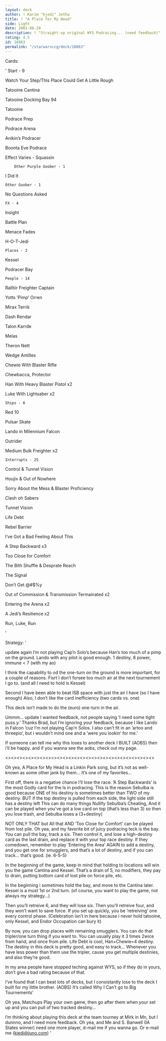 ```yaml
---
layout: deck
author: ! Karim "kjedi" Jetha
title: ! "A Place for My Head"
side: Light
date: 2001-06-20
description: ! "Straight-up original WYS Podracing... (need feedback)"
rating: 4.5
id: 16863
permalink: "/starwarsccg/deck/16863"
---
```

Cards: 

'        Start - 9

Watch Your Step/This Place Could Get A Little Rough

Tatooine Cantina

Tatooine Docking Bay 94

Tatooine

Podrace Prep

Podrace Arena

Anikin’s Podracer

Boonta Eve Podrace

Effect Varies - Squassin


        Other Purple Goober - 1

I Did It


	Other Goober - 1

No Questions Asked


	FX - 4

Insight

Battle Plan

Menace Fades

H-O-T-Jedi


	Places - 2

Kessel

Podracer Bay


	People - 14

Ralltiir Freighter Captain

Yotts ’Pimp’ Orren

Mirax Terrik

Dash Rendar

Talon Karrde

Melas

Theron Nett

Wedge Antilles

Chewie With Blaster Rifle

Chewbacca, Protector

Han With Heavy Blaster Pistol x2

Luke With Lightsaber x2


	Ships - 6

Red 10

Pulsar Skate

Lando in Milennium Falcon

Outrider

Medium Bulk Freighter x2


	Interrupts - 25

Control & Tunnel Vision

Houjix & Out of Nowhere

Sorry About the Mess & Blaster Proficiency

Clash oh Sabers

Tunnel Vision

Life Debt

Rebel Barrier

I’ve Got a Bad Feeling About This

A Step Backward x3

Too Close for Comfort

The Bith Shuffle & Desprate Reach

The Signal

Don’t Get @#$%y

Out of Commission & Transmission Termainated x2

Entering the Arena x2

A Jedi’s Resilience x2

Run, Luke, Run

'

Strategy: '

update again  I’m not playing Cap’n Solo’s because Han’s too much of a pimp on the ground.  Lando with any pilot is good enough.  1 destiny, 8 power, immune < 7 (with my ao)

I think the capability to od the one-turn on the ground is more important, for a couple of reasons.  Fisrt I don’t forsee too much air at the next tournement I go to.  (and all I need to hold is Kessel)

Second I have been able to beat ISB space with just the air I have (so I have enough)  Also, I don’t like the card inefficiency (two cards vs. one)

This deck isn’t made to do the (euro) one-turn in the air.


Ummm... update I wanted feedback, not people saying ’I need some tight puss.y.’  Thanks Brad, but I’m ignoring your feedback, because I like Lando in Falcon ’cuz I’m not playing Cap’n Solos.  I also can’t fit in an ’artoo and threepio’, but i wouldn’t mind one and a ’were you lookin’ for me.’

If someone can tell me why this loses to another deck I BUILT (AOBS) then i’ll be happy.  and if you wanna see the aobs, check out my page.


<><><><><><><><><><><><><><><><><><><><><><><><><><>

Oh yea, A Place for My Head is a Linkin Park song, but it’s not as well-known as some other jank by them...  It’s one of my favorites...


First off, there is a negative chance I’ll lose the race.  ’A Step Backwards’ is the most Godly card for the ls in podracing.  This is the reason Sebulba is good because ONE of his destiny is sometimes better than TWO of my destiny.  BUT if the top destiny is pulled from each side, the light side still has a destiny left  This can do many things Nullify Sebulba’s Cheating, And it can be played when you’ve got a low card on top (that’s less than 3) so then you lose trash, and Sebulba loses a (3+destiny)

NOT ONLY THAT but All that AND ’Too Close for Comfort’ can be played from lost pile.  Oh yea, and my favorite bit of juicy podracing teck is the bay.  You can pull the bay, track a six.  Then control it, and lose a high-destiny card as the last drain, and replace it with your top race destiny.  If they comedown, remember to play ’Entering the Area’ AGAIN to add a destiny, and you get one for smugglers, and that’s a lot of destiny, and if you can track... that’s good. (ie. 6-5-5)


In the beginning of the game, keep in mind that holding to locations will win you the game Cantina and Kessel.  That’s a drain of 5, no modifiers, they pay to drain, putting bottom card of lost pile on force pile, etc.

In the beginning i sometimes hold the bay, and move to the Cantina later.  Kessel is a must 1st or 2nd turn. (of course, you want to play the game, not always my strategy...)


Then you’ll retreive 6, and they will lose six.  Then you’ll retreive four, and they won’t want to save force.  If you set up quickly, you be ’retreiving’ one every control phase. (Celebration isn’t in here because i never hold tatooine, only Kessel, and Endor Occupation can bury it)


By now, you can drop places with remaining smugglers.  You can do that tripler/one turn thing if you want to.  You can usually play it 3 times 2wice from hand, and once from pile.  Life Debt is cool, Han+Chewie=4 destiny.  The destiny in this deck is pretty good, and easy to track...  Whenever you have less power than them use the tripler, cause you get multiple destinies, and also they’re good.


In my area people have stopped teching against WYS, so if they do in yours, don’t give a bad rating because of that.

I’ve found that I can beat lots of decks, but I consistantly lose to the deck I built for my little brother. (AOBS) It’s called Why I Can’t go to Big Tournements’


Oh yea, Matchups  Play your own game, then go after them when your set up and you can pull of two tracked destiny...


I’m thinking about playing this deck at the team tourney at Mirk in Mn, but I dunnno, and I need more feedback.  Oh yea, and Me and S. Banwell (IA States winner) need one more player, d-mail me if you wanna go. Or e-mail me (kjedi@juno.com)     '
